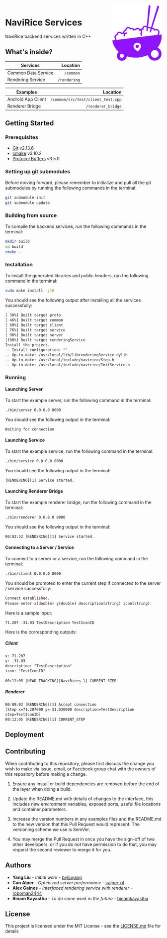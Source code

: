 <img src="logo_small.png" align="right" />

# NaviRice Services
NaviRice backend services written in C++

## What's inside?

| Services            | Location     |
| ------------------- | -----------: |
| Common Data Service | `/common`    |
| Rendering Service   | `/rendering` |

| Examples                   | Location                           |
| -------------------------- | ---------------------------------: |
| Android App Client         | `/common/src/test/client_test.cpp` |
| Renderer Bridge            | `/renderer_bridge`                 |

## Getting Started

### Prerequisites

- [Git](https://git-scm.com/download) v2.13.6
- [cmake](https://cmake.org/download) v3.10.2
- [Protocol Buffers](https://github.com/google/protobuf) v3.5.0

### Setting up git submodules

Before moving forward, please remember to initialize and pull all the git submodules by running the following commands in the terminal:

```bash
git submodule init
git submodule update
```

### Building from source

To compile the backend services, run the following commands in the terminal:

```bash
mkdir build
cd build
cmake ..
```

### Installation

To install the generated libraries and public headers, run the following command in the terminal:

```bash
sudo make install -j16
```

You should see the following output after installing all the services successfully:

```
[ 30%] Built target proto
[ 46%] Built target common
[ 60%] Built target client
[ 76%] Built target service
[ 90%] Built target server
[100%] Built target renderingService
Install the project...
-- Install configuration: ""
-- Up-to-date: /usr/local/lib/librenderingService.dylib
-- Up-to-date: /usr/local/include/navirice/Step.h
-- Up-to-date: /usr/local/include/navirice/InitService.h
```

### Running

#### Launching Server

To start the example server, run the following command in the terminal:

```bash
./bin/server 0.0.0.0 8000
```

You should see the following output in the terminal:

```
Waiting for connection
```

#### Launching Service

To start the example service, run the following command in the terminal:

```bash
./bin/service 0.0.0.0 8000
```

You should see the following output in the terminal:

```
[RENDERING][1] Service started.
```

#### Launching Renderer Bridge

To start the example renderer bridge, run the following command in the terminal:

```bash
./bin/renderer 0.0.0.0 8000
```

You should see the following output in the terminal:

```
00:02:52 [RENDERING][1] Service started.
```

#### Connecting to a Server / Service

To connect to a server or a service, run the following command in the terminal:

```bash
./bin/client 0.0.0.0 8000
```


You should be promoted to enter the current step if connected to the server / service successfully:

```bash
Connect established.
Please enter x(double) y(double) description(string) icon(string):
```

Here is a sample input:

```
71.207 -31.03 TestDescription TestIconID
```

Here is the corresponding outputs:

##### Client
```
x: 71.207
y: -31.03
description: "TestDescription"
icon: "TestIconID"

00:12:05 [HEAD_TRACKING][NaviRices 1] CURRENT_STEP
```

##### Renderer
```
00:09:03 [RENDERING][1] Accept connection
[Step x=71.207000 y=-31.030000 description=TestDescription step=TestIconID]
00:12:05 [RENDERING][1] CURRENT_STEP
```

## Deployment

## Contributing
When contributing to this repository, please first discuss the change you wish to make via issue, email, or Facebook group chat with the owners of this repository before making a change.

1. Ensure any install or build dependencies are removed before the end of the layer when doing a build.

2. Update the README.md with details of changes to the interface, this includes new environment variables, exposed ports, useful file locations and container parameters.

3. Increase the version numbers in any examples files and the README.md to the new version that this Pull Request would represent. The versioning scheme we use is SemVer.

4. You may merge the Pull Request in once you have the sign-off of two other developers, or if you do not have permission to do that, you may request the second reviewer to merge it for you.

## Authors

- **Yang Liu** - *Initial work* - [byliuyang](https://github.com/byliuyang)
- **Can Alper** - *Optimized server performance* - [calper-ql](https://github.com/calper-ql)
- **Alex Gaines** - *Interfaced rendering service with renderer* - [roboman2444](https://github.com/roboman2444)
- **Binam Kayastha** - *To do some work in the future* - [binamkayastha](https://github.com/binamkayastha)

## License
This project is licensed under the MIT License - see the [LICENSE.md](LICENSE.md) file for details
